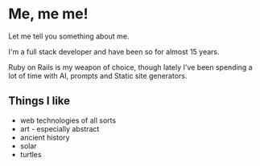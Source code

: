 # Me, me me!

Let me tell you something about me.

I'm a full stack developer and have been so for almost 15 years.

Ruby on Rails is my weapon of choice, though lately I've been spending a lot of time with AI, prompts and Static site generators.

## Things I like

- web technologies of all sorts
- art - especially abstract
- ancient history
- solar
- turtles
